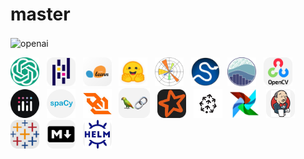 # master

<img src="./maxlr8/AI.gif" align="center" title="Open AI" alt="openai" width="1770" height="" />&nbsp;&nbsp;

<img src="./maxlr8/openai.jpg" title="Open AI" alt="openai" height="46" width="46" />&nbsp;&nbsp;
<img src="./maxlr8/pandas.jpg" alt="pandas" title="Pandas" height="46" width="46" />&nbsp;&nbsp;
<img src="./maxlr8/scikit_learn.jpg" title="Scikit-Learn" alt="sklearn" height="46" width="46" />&nbsp;&nbsp;
<img src="./maxlr8/hg.jpg" title="HuggingFace" alt="huggingface" height="46" width="46" />&nbsp;&nbsp;
<img src="./maxlr8/matplotlib.jpg" title="Matplotlib" alt="matplotlib" height="46" width="46" />&nbsp;&nbsp;
<img src="./maxlr8/scipy.jpg" title="SciPy" alt="scipy"  height="46" width="46" />&nbsp;&nbsp;
<img src="./maxlr8/seaborn.jpg" title="Seaborn" alt="seaborn"  height="46" width="46" />&nbsp;&nbsp;
<img src="./maxlr8/opencv.jpg" title="OpenCV" alt="opencv"  height="46" width="46" />&nbsp;&nbsp;
<img src="./maxlr8/plotly.jpg" title="Plotly" alt="plotly"  height="46" width="46" />&nbsp;&nbsp;
<img src="./maxlr8/spacy.jpg" title="Spacy" alt="spacy"  height="46" width="46" /></a>&nbsp;&nbsp;
<img src="./maxlr8/ws.jpg" title="Web-Sockets" alt="websockets"  height="46" width="46" />&nbsp;&nbsp;
<img src="./maxlr8/langchain.jpg" title="LangChain" alt="langchain" height="48" width="50" height="46" width="46" />&nbsp;&nbsp;
<img src="./maxlr8/spark.jpg" title="PySpark" alt="spark" height="46" width="46" />&nbsp;&nbsp;
<img src="./maxlr8/pinecone.jpg" title="Pinecone" alt="pinecone" height="46" width="46" /></a>&nbsp;&nbsp;
<img src="./maxlr8/airflow.jpg" title="Apache Airflow" alt="airflow" height="46" width="46" />&nbsp;&nbsp;
<img src="./maxlr8/jenkins.jpg" alt="jenkins" title="Jenkins" height="46" width="46" /></a>&nbsp;&nbsp;
<img src="./maxlr8/tableau.jpg" alt="tableau" title="Tableau" height="46" width="46" /></a>&nbsp;&nbsp;
<img src="./maxlr8/markdown.jpg" alt="markdown" title="Markdown" height="46" width="46" /></a>&nbsp;&nbsp;
<img src="./maxlr8/helm.jpg" alt="helm" title="Helm" height="46" width="46" /></a>&nbsp;&nbsp;
